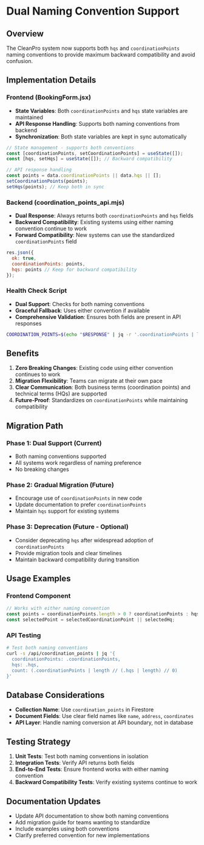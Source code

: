 # Dual Naming Convention Support

## Overview
The CleanPro system now supports both `hqs` and `coordinationPoints` naming conventions to provide maximum backward compatibility and avoid confusion.

## Implementation Details

### Frontend (BookingForm.jsx)
- **State Variables**: Both `coordinationPoints` and `hqs` state variables are maintained
- **API Response Handling**: Supports both naming conventions from backend
- **Synchronization**: Both state variables are kept in sync automatically

```javascript
// State management - supports both conventions
const [coordinationPoints, setCoordinationPoints] = useState([]);
const [hqs, setHqs] = useState([]); // Backward compatibility

// API response handling
const points = data.coordinationPoints || data.hqs || [];
setCoordinationPoints(points);
setHqs(points); // Keep both in sync
```

### Backend (coordination_points_api.mjs)
- **Dual Response**: Always returns both `coordinationPoints` and `hqs` fields
- **Backward Compatibility**: Existing systems using either naming convention continue to work
- **Forward Compatibility**: New systems can use the standardized `coordinationPoints` field

```javascript
res.json({ 
  ok: true, 
  coordinationPoints: points,
  hqs: points // Keep for backward compatibility
});
```

### Health Check Script
- **Dual Support**: Checks for both naming conventions
- **Graceful Fallback**: Uses either convention if available
- **Comprehensive Validation**: Ensures both fields are present in API responses

```bash
COORDINATION_POINTS=$(echo "$RESPONSE" | jq -r '.coordinationPoints | length // (.hqs | length) // 0')
```

## Benefits

1. **Zero Breaking Changes**: Existing code using either convention continues to work
2. **Migration Flexibility**: Teams can migrate at their own pace
3. **Clear Communication**: Both business terms (coordination points) and technical terms (HQs) are supported
4. **Future-Proof**: Standardizes on `coordinationPoints` while maintaining compatibility

## Migration Path

### Phase 1: Dual Support (Current)
- Both naming conventions supported
- All systems work regardless of naming preference
- No breaking changes

### Phase 2: Gradual Migration (Future)
- Encourage use of `coordinationPoints` in new code
- Update documentation to prefer `coordinationPoints`
- Maintain `hqs` support for existing systems

### Phase 3: Deprecation (Future - Optional)
- Consider deprecating `hqs` after widespread adoption of `coordinationPoints`
- Provide migration tools and clear timelines
- Maintain backward compatibility during transition

## Usage Examples

### Frontend Component
```javascript
// Works with either naming convention
const points = coordinationPoints.length > 0 ? coordinationPoints : hqs;
const selectedPoint = selectedCoordinationPoint || selectedHq;
```

### API Testing
```bash
# Test both naming conventions
curl -s /api/coordination_points | jq '{
  coordinationPoints: .coordinationPoints, 
  hqs: .hqs,
  count: (.coordinationPoints | length // (.hqs | length) // 0)
}'
```

## Database Considerations

- **Collection Name**: Use `coordination_points` in Firestore
- **Document Fields**: Use clear field names like `name`, `address`, `coordinates`
- **API Layer**: Handle naming conversion at API boundary, not in database

## Testing Strategy

1. **Unit Tests**: Test both naming conventions in isolation
2. **Integration Tests**: Verify API returns both fields
3. **End-to-End Tests**: Ensure frontend works with either naming convention
4. **Backward Compatibility Tests**: Verify existing systems continue to work

## Documentation Updates

- Update API documentation to show both naming conventions
- Add migration guide for teams wanting to standardize
- Include examples using both conventions
- Clarify preferred convention for new implementations